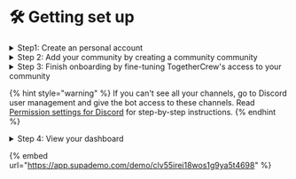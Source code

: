 # 🛠️ Getting set up

<details>

<summary>Step1: Create an personal  account</summary>

Head over to [https://www.togethercrew.com](https://app.togethercrew.com/login/) to create an account for your community. After selecting **Try now** and accepting our Privacy Policy and Terms of Services, you will be asked to connect your personal Discord account.&#x20;

![](<../.gitbook/assets/Screen Shot 2023-02-23 at 16.48.41.png>)



</details>

<details>

<summary>Step 2: Add your community by creating a community community</summary>

If your community has already been added to TogetherCrew, select it on the following screen and then click **continue**.&#x20;

<img src="../.gitbook/assets/Screenshot 2024-04-18 at 12.42.03.png" alt="" data-size="original">



If you are the first one to create an account on TogetherCrew for your community, select **+ Create**. On the following screen add a name for your community and select **Create community.**

<img src="https://d16ev9qffqt5qm.cloudfront.net/?s3_key=clmhlsdfv24d8yf19yqi9iu2d/SVr2EGkbr4sJ_EDTB_g98.jpg&#x26;x=1500&#x26;y=1443&#x26;fill=9900ef&#x26;color=9900ef" alt="5 After that, click on the element." data-size="original">

![6 Next, click on the element.](https://d16ev9qffqt5qm.cloudfront.net/?s3_key=clmhlsdfv24d8yf19yqi9iu2d/AP1a3FVXN7g5yUS-Q4lyU.jpg\&x=1301\&y=678\&fill=9900ef\&color=9900ef)

Now you are ready to connect your community. Select **connect your community**.

![8 Click on "Connect your community".](https://d16ev9qffqt5qm.cloudfront.net/?s3_key=clmhlsdfv24d8yf19yqi9iu2d/EgnMN7kkiX6neYNRI10Cl.jpg\&x=1604\&y=1089\&fill=9900ef\&color=9900ef)

On the **community settings** page, select the platform you'd like to add by clicking on **+ Connect**.&#x20;

![9 Click on "Connect".](https://d16ev9qffqt5qm.cloudfront.net/?s3_key=clmhlsdfv24d8yf19yqi9iu2d/8a1wRBjtGQAK696BQ7LnZ.jpg\&x=560\&y=950\&fill=9900ef\&color=9900ef)

Follow the onboarding flow from your select platform.&#x20;

* Discord: Select the server name -> Continue -> Authorize. If you have 2FA enabled, add the code.&#x20;

If you don't see your Discord community, you do not have the necessary permission to install the bot. Please contact your Discord server admin.



</details>

<details>

<summary>Step 3: Finish onboarding by fine-tuning TogetherCrew's access to your community</summary>

**Date Period**

The last step is to decide the access TogetherCrew should have in **Community Settings**. For Discord community we can analyze historical data. You have to decide how far back we should go. We suggest as a default time period _one month_.&#x20;

![](<../.gitbook/assets/Screen Shot 2023-02-23 at 16.50.17.png>)![](<../.gitbook/assets/Screen Shot 2023-02-23 at 16.50.37.png>)

**Channel access**

By default the bot does not have access to gated channels. Gated channels are those channels in Discord for which members need a specific Discord tag. They have a little lock symbol at the top right of the hashtag. To include these channels into your analytics you need to give TogetherCrew read access in your Discord.

* Navigate to the channel you want to import on Discord&#x20;

- Go to the settings for that specific channel (select the wheel on the right of the channel name)&#x20;

* Select **Permissions** (left sidebar), and then in the middle of the screen check **Advanced permissions**&#x20;

- Select the plus sign to the right of Roles/Members and under **members** select TogetherCrew bot.&#x20;

* With the TogetherCrew Bot selected, under Advanced Permissions, make sure that \[View channel] and \[Read message history] are marked as \[✓]&#x20;

![](<../.gitbook/assets/Screen Shot 2023-04-21 at 23.23.57.png>)



</details>

{% hint style="warning" %}
If you can't see all your channels, go to Discord user management and give the bot access to these channels. Read [Permission settings for Discord](adding-platforms/permission-settings-for-discord.md) for step-by-step instructions.&#x20;
{% endhint %}

<details>

<summary>Step 4: View your dashboard</summary>

Go to Community Insights to see how healthy your community is.&#x20;

Read the [Explainer](../features/explainer-community-activity-level.md) to understand how the charts help you grow and sustain your community.&#x20;

<img src="../.gitbook/assets/Screen Shot 2023-01-28 at 08.53.51.png" alt="" data-size="original">

</details>

{% embed url="https://app.supademo.com/demo/clv55irei18wos1g9ya5t4698" %}



